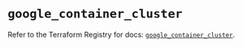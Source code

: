 # `google_container_cluster`

Refer to the Terraform Registry for docs: [`google_container_cluster`](https://registry.terraform.io/providers/hashicorp/google/5.38.0/docs/resources/container_cluster).
